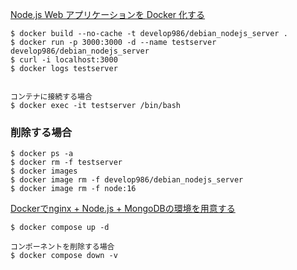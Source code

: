 [Node.js Web アプリケーションを Docker 化する](https://nodejs.org/ja/docs/guides/nodejs-docker-webapp/)

```
$ docker build --no-cache -t develop986/debian_nodejs_server .
$ docker run -p 3000:3000 -d --name testserver develop986/debian_nodejs_server
$ curl -i localhost:3000
$ docker logs testserver


コンテナに接続する場合
$ docker exec -it testserver /bin/bash
```

### 削除する場合

```
$ docker ps -a
$ docker rm -f testserver
$ docker images
$ docker image rm -f develop986/debian_nodejs_server
$ docker image rm -f node:16
```

[Dockerでnginx + Node.js + MongoDBの環境を用意する](https://zenn.dev/cizneeh/articles/nginx-node-mongo-docker-example)

```
$ docker compose up -d

コンポーネントを削除する場合
$ docker compose down -v
```